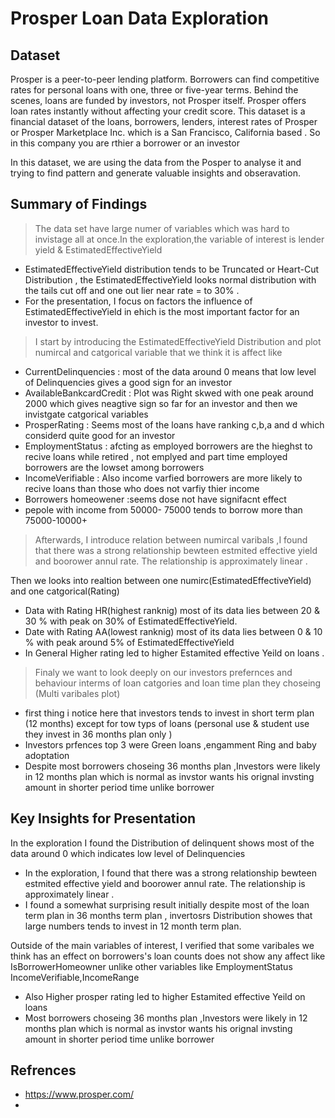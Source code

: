 # Prosper Loan Data Exploration

## Dataset

Prosper is a peer-to-peer lending platform. Borrowers can find competitive rates for personal loans with one, three or five-year terms. Behind the scenes, loans are funded by investors, not Prosper itself. Prosper offers loan rates instantly without affecting your credit score. This dataset is a financial dataset of the loans, borrowers, lenders, interest rates of Prosper or Prosper Marketplace Inc. which is a San Francisco, California based . So in this company you are rthier a borrower or an investor

In this dataset, we are using the data from the Posper to analyse it and trying to find pattern and generate valuable insights and obseravation.


## Summary of Findings

>The data set have large numer of variables which was hard to invistage all at once.In the exploration,the variable of interest is  lender yield & EstimatedEffectiveYield
- EstimatedEffectiveYield distribution  tends to be Truncated or Heart-Cut Distribution , the EstimatedEffectiveYield looks normal distribution with the tails cut off and one out lier near  rate = to 30% .
- For the presentation, I focus on factors  the influence of EstimatedEffectiveYield in ehich is the most important factor for an investor to invest.
>I start by introducing the EstimatedEffectiveYield Distribution and plot numircal and catgorical variable that we think it is affect like 

- CurrentDelinquencies : most of the data around 0 means that low level of Delinquencies gives a good sign for an investor 
- AvailableBankcardCredit : Plot was Right skwed with one peak around 2000 which gives neagtive sign so far for an investor
  and then we invistgate catgorical variables 
- ProsperRating : Seems most of the loans have ranking c,b,a and d which considerd quite good for an investor
- EmploymentStatus : afcting as employed borrowers are the hieghst to recive loans while retired , not emplyed and part time employed borrowers are the lowset among borrowers
- IncomeVerifiable : Also income varfied borrowers are more likely to recive loans than those who does not varfiy thier income
- Borrowers homeowener :seems dose not have signifacnt effect
- pepole with income from 50000- 75000 tends to borrow more than 75000-10000+
> Afterwards, I introduce relation between numircal  varibals ,I found that there was a strong relationship
bewteen estmited effective yield and boorower annul rate. The relationship is approximately linear .

Then we looks into realtion between one numirc(EstimatedEffectiveYield) and one catgorical(Rating)
- Data with Rating HR(highest ranknig) most of its data lies between 20 & 30 % with peak on 30% of EstimatedEffectiveYield.
- Date with Rating AA(lowest ranknig) most of its data lies between 0 & 10 % with peak around 5% of EstimatedEffectiveYield
- In General Higher rating led to higher Estamited effective Yeild on loans .
> Finaly we want to look deeply on our investors prefernces and behaviour interms of loan catgories and loan time plan they choseing (Multi varibales plot)
- first thing i notice here that investors tends to invest in short term plan (12 months) except for tow typs of loans (personal use & student use they invest in 36 months plan only )
- Investors prfences top 3 were Green loans ,engamment Ring and baby adoptation
- Despite most borrowers choseing 36 months plan ,Investors were likely in 12 months plan which is normal as invstor wants his orignal invsting amount in shorter period time unlike borrower

## Key Insights for Presentation

In the exploration I found the Distribution of delinquent shows most of the data around 0 which indicates low level of Delinquencies

- In the exploration, I found that there was a strong relationship bewteen estmited effective yield and boorower annul rate. The relationship is approximately linear .
 - I found a somewhat surprising result initially despite most of the loan term plan in 36 months term plan , invertosrs Distribution showes that large numbers tends to invest in 12 month term plan.

Outside of the main variables of interest, I verified that some varibales we think has an effect on borrowers's loan counts  does not show any affect like IsBorrowerHomeowner unlike other variables like EmploymentStatus IncomeVerifiable,IncomeRange

- Also Higher prosper rating led to higher Estamited effective Yeild on loans 
- Most borrowers choseing 36 months plan ,Investors were likely in 12 months plan which is normal as invstor wants his orignal invsting amount in shorter period time unlike borrower



## Refrences 
- https://www.prosper.com/
- 


